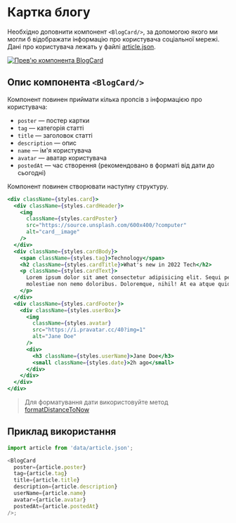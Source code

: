 # Картка блогу

Необхідно доповнити компонент `<BlogCard/>`, за допомогою якого ми могли б
відображати інформацію про користувача соціальної мережі. Дані про користувача
лежать у файлі [article.json](./src/data/article.json).

[![Прев'ю компонента BlogCard](https://i.gyazo.com/5ce54e49016220bcde9209b893eb5e62.jpg)](https://gyazo.com/5ce54e49016220bcde9209b893eb5e62)

## Опис компонента `<BlogCard/>`

Компонент повинен приймати кілька пропсів з інформацією про користувача:

- `poster` — постер картки
- `tag` — категорія статті
- `title` — заголовок статті
- `description` — опис
- `name` — ім'я користувача
- `avatar` — аватар користувача
- `postedAt` — час створення (рекомендовано в форматі від дати до сьогодні)

Компонент повинен створювати наступну структуру.

```jsx
<div className={styles.card}>
  <div className={styles.cardHeader}>
    <img
      className={styles.cardPoster}
      src="https://source.unsplash.com/600x400/?computer"
      alt="card__image"
    />
  </div>
  <div className={styles.cardBody}>
    <span className={styles.tag}>Technology</span>
    <h2 className={styles.cardTitle}>What's new in 2022 Tech</h2>
    <p className={styles.cardText}>
      Lorem ipsum dolor sit amet consectetur adipisicing elit. Sequi perferendis
      molestiae non nemo doloribus. Doloremque, nihil! At ea atque quidem!
    </p>
  </div>
  <div className={styles.cardFooter}>
    <div className={styles.userBox}>
      <img
        className={styles.avatar}
        src="https://i.pravatar.cc/40?img=1"
        alt="Jane Doe"
      />
      <div>
        <h3 className={styles.userName}>Jane Doe</h3>
        <small className={styles.date}>2h ago</small>
      </div>
    </div>
  </div>
</div>
```

> Для форматування дати використовуйте метод
> [formatDistanceToNow](https://date-fns.org/v2.28.0/docs/formatDistanceToNow)

## Приклад використання

```js
import article from 'data/article.json';

<BlogCard
  poster={article.poster}
  tag={article.tag}
  title={article.title}
  description={article.description}
  userName={article.name}
  avatar={article.avatar}
  postedAt={article.postedAt}
/>;
```
